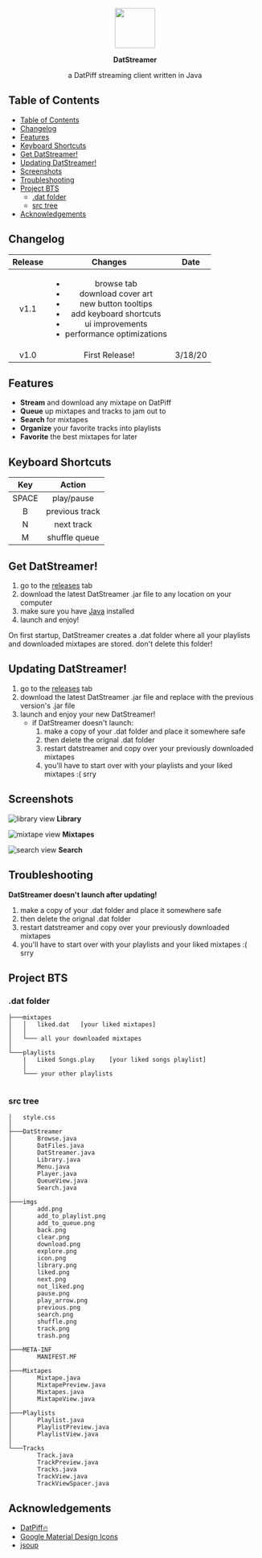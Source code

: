 <p align="center">
    <img src="https://raw.githubusercontent.com/petabite/DatStreamer/master/src/imgs/icon.png" width="80">
</p>
<p align="center">
    <strong>DatStreamer</strong>
</p>
<p align="center">
    a DatPiff streaming client written in Java
</p>

## Table of Contents

- [Table of Contents](#table-of-contents)
- [Changelog](#changelog)
- [Features](#features)
- [Keyboard Shortcuts](#keyboard-shortcuts)
- [Get DatStreamer!](#get-datstreamer)
- [Updating DatStreamer!](#updating-datstreamer)
- [Screenshots](#screenshots)
- [Troubleshooting](#troubleshooting)
- [Project BTS](#project-bts)
  - [.dat folder](#dat-folder)
  - [src tree](#src-tree)
- [Acknowledgements](#acknowledgements)

## Changelog

| Release |                                                                                   Changes                                                                                    |  Date   |
| :-----: | :--------------------------------------------------------------------------------------------------------------------------------------------------------------------------: | :-----: |
|  v1.1   | <ul><li>browse tab</li><li>download cover art</li><li>new button tooltips</li><li>add keyboard shortcuts</li><li>ui improvements</li><li>performance optimizations</li></ul> |         |
|  v1.0   |                                                                                First Release!                                                                                | 3/18/20 |

## Features

- **Stream** and download any mixtape on DatPiff
- **Queue** up mixtapes and tracks to jam out to
- **Search** for mixtapes
- **Organize** your favorite tracks into playlists
- **Favorite** the best mixtapes for later

## Keyboard Shortcuts

|  Key  |     Action     |
| :---: | :------------: |
| SPACE |   play/pause   |
|   B   | previous track |
|   N   |   next track   |
|   M   | shuffle queue  |

## Get DatStreamer!

1. go to the [releases](https://github.com/petabite/DatStreamer/releases) tab
2. download the latest DatStreamer .jar file to any location on your computer
3. make sure you have [Java](https://www.java.com/en/download/) installed
4. launch and enjoy!

On first startup, DatStreamer creates a .dat folder where all your playlists and downloaded mixtapes are stored. don't delete this folder!

## Updating DatStreamer!

1. go to the [releases](https://github.com/petabite/DatStreamer/releases) tab
2. download the latest DatStreamer .jar file and replace with the previous version's .jar file
3. launch and enjoy your new DatStreamer!
   - if DatStreamer doesn't launch:
     1. make a copy of your .dat folder and place it somewhere safe 
     2. then delete the orignal .dat folder
     3. restart datstreamer and copy over your previously downloaded mixtapes 
     4. you'll have to start over with your playlists and your liked mixtapes :( srry 

## Screenshots

![library view](https://github.com/petabite/DatStreamer/blob/master/docs/library.png?raw=true)
**Library**

![mixtape view](https://github.com/petabite/DatStreamer/blob/master/docs/mixtape.png?raw=true)
**Mixtapes**

![search view](https://github.com/petabite/DatStreamer/blob/master/docs/search.png?raw=true)
**Search**

## Troubleshooting

**DatStreamer doesn't launch after updating!**

1. make a copy of your .dat folder and place it somewhere safe 
2. then delete the orignal .dat folder
3. restart datstreamer and copy over your previously downloaded mixtapes 
4. you'll have to start over with your playlists and your liked mixtapes :( srry 

## Project BTS

### .dat folder

```
├───mixtapes
│   │   liked.dat   [your liked mixtapes]
│   │
│   └─── all your downloaded mixtapes
│
└───playlists
    |   Liked Songs.play    [your liked songs playlist]
    │   
    └─── your other playlists
    
```

### src tree

```
│   style.css
│
├───DatStreamer
│       Browse.java
│       DatFiles.java
│       DatStreamer.java
│       Library.java
│       Menu.java
│       Player.java
│       QueueView.java
│       Search.java
│
├───imgs
│       add.png
│       add_to_playlist.png
│       add_to_queue.png
│       back.png
│       clear.png
│       download.png
│       explore.png
│       icon.png
│       library.png
│       liked.png
│       next.png
│       not_liked.png
│       pause.png
│       play_arrow.png
│       previous.png
│       search.png
│       shuffle.png
│       track.png
│       trash.png
│
├───META-INF
│       MANIFEST.MF
│
├───Mixtapes
│       Mixtape.java
│       MixtapePreview.java
│       Mixtapes.java
│       MixtapeView.java
│
├───Playlists
│       Playlist.java
│       PlaylistPreview.java
│       PlaylistView.java
│
└───Tracks
        Track.java
        TrackPreview.java
        Tracks.java
        TrackView.java
        TrackViewSpacer.java
```

## Acknowledgements

- [DatPiff🔥](https://www.datpiff.com/)
- [Google Material Design Icons](https://material.io/resources/icons/?style=baseline)
- [jsoup](https://jsoup.org/)
